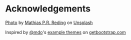 # Acknowledgements

[Photo](assets/united-nations-flags.jpg) by [Mathias P.R. Reding](https://unsplash.com/@matreding?utm_source=unsplash&utm_medium=referral&utm_content=creditCopyText) on [Unsplash](https://unsplash.com/s/photos/united-nations?utm_source=unsplash&utm_medium=referral&utm_content=creditCopyText)

Inspired by [@mdo](https://twitter.com/mdo)'s [example themes](https://getbootstrap.com/docs/4.1/examples/cover/) on [getbootstrap.com](https://getbootstrap.com)
